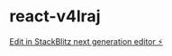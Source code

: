 # react-v4lraj

[Edit in StackBlitz next generation editor ⚡️](https://stackblitz.com/~/github.com/Ajith0909/react-v4lraj)